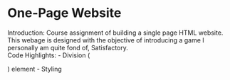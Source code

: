 # One-Page Website
Introduction: 
	Course assignment of building a single page HTML website.  This webage is designed with the objective of introducing a game I personally am quite fond of, Satisfactory.  
Code Highlights:
	- Division (<div>) element
	- Styling <style> element
	- External CSS File reference
	- HTML table attribute usage
	- ID attribute usage
	- Commenting in HTML
	- Image attribute and external relative reference
	- HTML entity demonstration using a name and number
	- HTML button integration
	- Iframe video embedment
	
Tech:
	- Languages used: HTML5
	- IDE: Notepad++
	- CSS(CSS3)
	- Chrome Web Browser
Author:
	-Dan Seymour